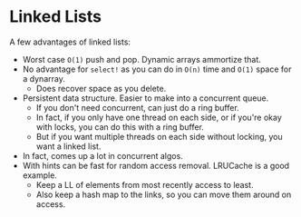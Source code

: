 # Linked Lists

A few advantages of linked lists:

-   Worst case `O(1)` push and pop. Dynamic arrays ammortize that.
-   No advantage for `select!` as you can do in `O(n)` time and `O(1)` space for a dynarray.
    -   Does recover space as you delete.
-   Persistent data structure. Easier to make into a concurrent queue.
    -   If you don't need concurrent, can just do a ring buffer.
    -   In fact, if you only have one thread on each side, or if you're okay with locks, you can do this with a ring buffer.
    -   But if you want multiple threads on each side without locking, you want a linked list.
-   In fact, comes up a lot in concurrent algos.
-   With hints can be fast for random access removal. LRUCache is a good example.
    -   Keep a LL of elements from most recently access to least.
    -   Also keep a hash map to the links, so you can move them around on access.
